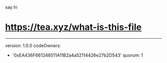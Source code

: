 say hi


# https://tea.xyz/what-is-this-file
---
version: 1.0.0
codeOwners:
  - '0xEA436F661248511A11B2a4a52114426e27b2D543'
quorum: 1
